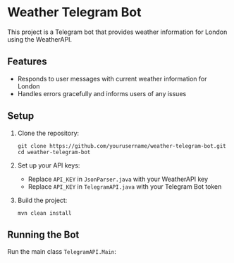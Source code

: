 # Weather Telegram Bot

This project is a Telegram bot that provides weather information for London using the WeatherAPI.

## Features

- Responds to user messages with current weather information for London
- Handles errors gracefully and informs users of any issues

## Setup

1. Clone the repository:
   ```
   git clone https://github.com/yourusername/weather-telegram-bot.git
   cd weather-telegram-bot
   ```

2. Set up your API keys:
   - Replace `API_KEY` in `JsonParser.java` with your WeatherAPI key
   - Replace `API_KEY` in `TelegramAPI.java` with your Telegram Bot token

3. Build the project:
   ```
   mvn clean install
   ```

## Running the Bot

Run the main class `TelegramAPI.Main`:
